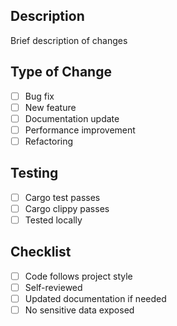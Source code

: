 ## Description
Brief description of changes

## Type of Change
- [ ] Bug fix
- [ ] New feature
- [ ] Documentation update
- [ ] Performance improvement
- [ ] Refactoring

## Testing
- [ ] Cargo test passes
- [ ] Cargo clippy passes
- [ ] Tested locally

## Checklist
- [ ] Code follows project style
- [ ] Self-reviewed
- [ ] Updated documentation if needed
- [ ] No sensitive data exposed